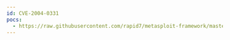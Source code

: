 ```yaml
---
id: CVE-2004-0331
pocs:
  - https://raw.githubusercontent.com/rapid7/metasploit-framework/master/modules/auxiliary/dos/http/dell_openmanage_post.rb
---
```

